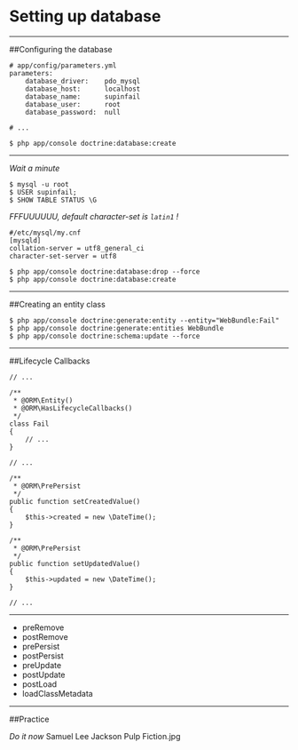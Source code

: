 Setting up database
==================

---

##Configuring the database

    # app/config/parameters.yml
    parameters:
        database_driver:    pdo_mysql
        database_host:      localhost
        database_name:      supinfail
        database_user:      root
        database_password:  null

    # ...

    $ php app/console doctrine:database:create

---

*Wait a minute*

    $ mysql -u root  
    $ USER supinfail;  
    $ SHOW TABLE STATUS \G  

*FFFUUUUUU, default character-set is `latin1` !*

    #/etc/mysql/my.cnf
    [mysqld]
    collation-server = utf8_general_ci
    character-set-server = utf8  

    $ php app/console doctrine:database:drop --force
    $ php app/console doctrine:database:create

---

##Creating an entity class

    $ php app/console doctrine:generate:entity --entity="WebBundle:Fail"
    $ php app/console doctrine:generate:entities WebBundle
    $ php app/console doctrine:schema:update --force
 
---

##Lifecycle Callbacks

    // ...

    /**
     * @ORM\Entity()
     * @ORM\HasLifecycleCallbacks()
     */
    class Fail
    {
        // ...
    }

    // ...

    /**
     * @ORM\PrePersist
     */
    public function setCreatedValue()
    {
        $this->created = new \DateTime();
    }

    /**
     * @ORM\PrePersist
     */
    public function setUpdatedValue()
    {
        $this->updated = new \DateTime();
    }

    // ...

---    

   * preRemove
   * postRemove
   * prePersist
   * postPersist
   * preUpdate
   * postUpdate
   * postLoad
   * loadClassMetadata

---

##Practice

*Do it now* Samuel Lee Jackson Pulp Fiction.jpg
